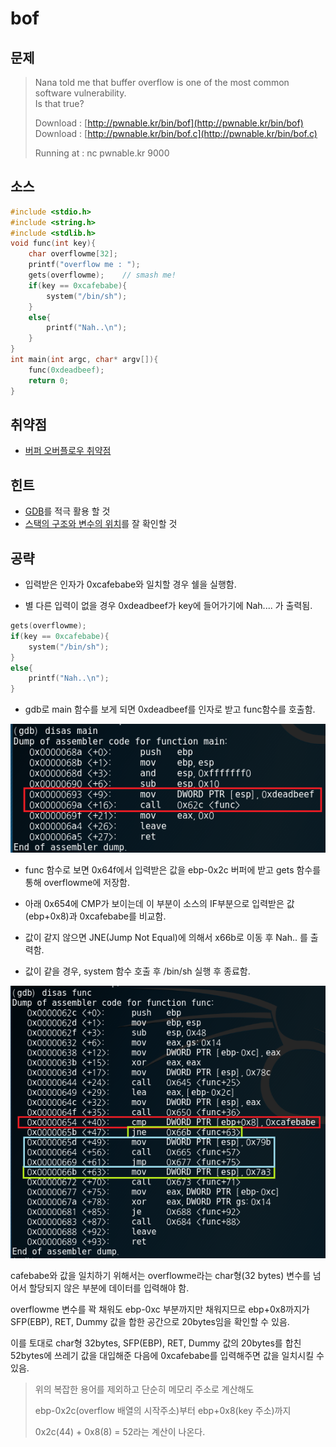 # bof

## 문제

> Nana told me that buffer overflow is one of the most common software vulnerability.  
> Is that true?
>
> Download : [http://pwnable.kr/bin/bof](http://pwnable.kr/bin/bof)  
> Download : [http://pwnable.kr/bin/bof.c](http://pwnable.kr/bin/bof.c)
>
> Running at : nc pwnable.kr 9000

## 소스

```c
#include <stdio.h>
#include <string.h>
#include <stdlib.h>
void func(int key){
    char overflowme[32];
    printf("overflow me : ");
    gets(overflowme);    // smash me!
    if(key == 0xcafebabe){
        system("/bin/sh");
    }
    else{
        printf("Nah..\n");
    }
}
int main(int argc, char* argv[]){
    func(0xdeadbeef);
    return 0;
}
```

## 취약점

* [버퍼 오버플로우 취약점](/system/overflow.md)

## 힌트

* [GDB](/tools/gdb.md)를 적극 활용 할 것
* [스택의 구조와 변수의 위치](/system.md)를 잘 확인할 것

## 공략

* 입력받은 인자가 0xcafebabe와 일치할 경우 쉘을 실행함.

* 별 다른 입력이 없을 경우 0xdeadbeef가 key에 들어가기에 Nah.... 가 출력됨.

```c
gets(overflowme);
if(key == 0xcafebabe){
    system("/bin/sh");
}
else{
    printf("Nah..\n");
}
```

* gdb로 main 함수를 보게 되면 0xdeadbeef를 인자로 받고 func함수를 호출함.

![](/assets/main.PNG)

* func 함수로 보면 0x64f에서 입력받은 값을 ebp-0x2c 버퍼에 받고 gets 함수를 통해 overflowme에 저장함.
* 아래 0x654에 CMP가 보이는데 이 부분이 소스의 IF부분으로 입력받은 값\(ebp+0x8\)과 0xcafebabe를 비교함.

* 값이 같지 않으면 JNE\(Jump Not Equal\)에 의해서 x66b로 이동 후 Nah.. 를 출력함.

* 값이 같을 경우,  system 함수 호출 후 /bin/sh 실행 후 종료함.

![](/assets/func.PNG)

cafebabe와 값을 일치하기 위해서는 overflowme라는 char형\(32 bytes\) 변수를 넘어서 할당되지 않은 부분에 데이터를 입력해야 함.

overflowme 변수를 꽉 채워도 ebp-0xc 부분까지만 채워지므로 ebp+0x8까지가 SFP\(EBP\), RET, Dummy 값을 합한 공간으로 20bytes임을 확인할 수 있음.

이를 토대로 char형 32bytes, SFP\(EBP\), RET, Dummy 값의 20bytes를 합친 52bytes에 쓰레기 값을 대입해준 다음에 0xcafebabe를 입력해주면 값을 일치시킬 수 있음.

> 위의 복잡한 용어를 제외하고 단순히 메모리 주소로 계산해도
>
> ebp-0x2c\(overflow 배열의 시작주소\)부터 ebp+0x8\(key 주소\)까지
>
> 0x2c\(44\) + 0x8\(8\) = 52라는 계산이 나온다.



